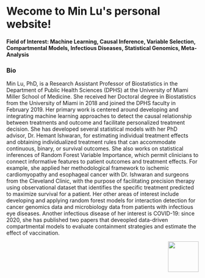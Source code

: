 
#  Wecome to Min Lu's personal website!


#### Field of Interest: Machine Learning, Causal Inference, Variable Selection, Compartmental Models, Infectious Diseases, Statistical Genomics, Meta-Analysis

### Bio

Min Lu, PhD, is a Research Assistant Professor of Biostatistics in the Department of Public Health Sciences (DPHS) at the University of Miami Miller School of Medicine. She received her Doctoral degree in Biostatistics from the University of Miami in 2018 and joined the DPHS faculty in February 2019. Her primary work is centered around developing and integrating machine learning approaches to detect the causal relationship between treatments and outcome and facilitate personalized treatment decision. She has developed several statistical models with her PhD advisor, Dr. Hemant Ishwaran, for estimating individual treatment effects and obtaining individualized treatment rules that can accommodate continuous, binary, or survival outcomes. She also works on statistical inferences of Random Forest Variable Importance, which permit clinicians to connect informative features to patient outcomes and treatment effects. For example, she applied her methodological framework to ischemic cardiomyopathy and esophageal cancer with Dr. Ishwaran and surgeons from the Cleveland Clinic, with the purpose of facilitating precision therapy using observational dataset that identifies the specific treatment predicted to maximize survival for a patient. Her other areas of interest include developing and applying random forest models for interaction detection for cancer genomics data and microbiology data from patients with infectious eye diseases. Another infectious disease of her interest is COVID-19: since 2020, she has published two papers that deveopled data-driven compartmental models to evaluate containment strategies and estimate the effect of vaccination.

<a href="https://luminwin.github.io"><img src="logo.svg" align="right"  height="80" />
